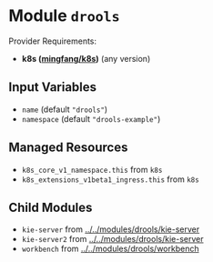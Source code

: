 
# Module `drools`

Provider Requirements:
* **k8s ([mingfang/k8s](https://registry.terraform.io/providers/mingfang/k8s/latest))** (any version)

## Input Variables
* `name` (default `"drools"`)
* `namespace` (default `"drools-example"`)

## Managed Resources
* `k8s_core_v1_namespace.this` from `k8s`
* `k8s_extensions_v1beta1_ingress.this` from `k8s`

## Child Modules
* `kie-server` from [../../modules/drools/kie-server](../../modules/drools/kie-server)
* `kie-server2` from [../../modules/drools/kie-server](../../modules/drools/kie-server)
* `workbench` from [../../modules/drools/workbench](../../modules/drools/workbench)

